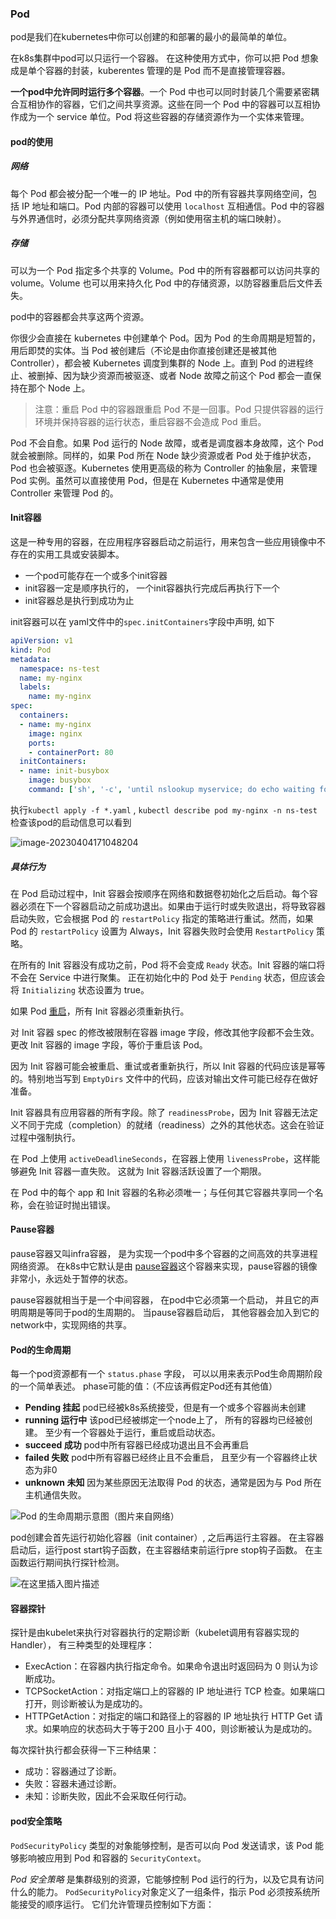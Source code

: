 ### Pod

pod是我们在kubernetes中你可以创建的和部署的最小的最简单的单位。

在k8s集群中pod可以只运行一个容器。 在这种使用方式中，你可以把 Pod 想象成是单个容器的封装，kuberentes 管理的是 Pod 而不是直接管理容器。

**一个pod中允许同时运行多个容器**。一个 Pod 中也可以同时封装几个需要紧密耦合互相协作的容器，它们之间共享资源。这些在同一个 Pod 中的容器可以互相协作成为一个 service 单位。Pod 将这些容器的存储资源作为一个实体来管理。

#### pod的使用

##### 网络

每个 Pod 都会被分配一个唯一的 IP 地址。Pod 中的所有容器共享网络空间，包括 IP 地址和端口。Pod 内部的容器可以使用 `localhost` 互相通信。Pod 中的容器与外界通信时，必须分配共享网络资源（例如使用宿主机的端口映射）。

##### 存储

可以为一个 Pod 指定多个共享的 Volume。Pod 中的所有容器都可以访问共享的 volume。Volume 也可以用来持久化 Pod 中的存储资源，以防容器重启后文件丢失。

pod中的容器都会共享这两个资源。

你很少会直接在 kubernetes 中创建单个 Pod。因为 Pod 的生命周期是短暂的，用后即焚的实体。当 Pod 被创建后（不论是由你直接创建还是被其他 Controller），都会被 Kubernetes 调度到集群的 Node 上。直到 Pod 的进程终止、被删掉、因为缺少资源而被驱逐、或者 Node 故障之前这个 Pod 都会一直保持在那个 Node 上。

> 注意：重启 Pod 中的容器跟重启 Pod 不是一回事。Pod 只提供容器的运行环境并保持容器的运行状态，重启容器不会造成 Pod 重启。

Pod 不会自愈。如果 Pod 运行的 Node 故障，或者是调度器本身故障，这个 Pod 就会被删除。同样的，如果 Pod 所在 Node 缺少资源或者 Pod 处于维护状态，Pod 也会被驱逐。Kubernetes 使用更高级的称为 Controller 的抽象层，来管理 Pod 实例。虽然可以直接使用 Pod，但是在 Kubernetes 中通常是使用 Controller 来管理 Pod 的。

#### Init容器

这是一种专用的容器，在应用程序容器启动之前运行，用来包含一些应用镜像中不存在的实用工具或安装脚本。

- 一个pod可能存在一个或多个init容器
- init容器一定是顺序执行的， 一个init容器执行完成后再执行下一个
- init容器总是执行到成功为止

init容器可以在 yaml文件中的`spec.initContainers`字段中声明, 如下

```yaml
apiVersion: v1
kind: Pod
metadata:
  namespace: ns-test
  name: my-nginx
  labels:
    name: my-nginx
spec:
  containers:
  - name: my-nginx
    image: nginx
    ports:
    - containerPort: 80
  initContainers:
  - name: init-busybox
    image: busybox
    command: ['sh', '-c', 'until nslookup myservice; do echo waiting for myservice; sleep 2; done;']
```

执行`kubectl apply -f *.yaml`   ,    `kubectl describe pod my-nginx -n ns-test`检查该pod的启动信息可以看到

![image-20230404171048204](Pod.assets/image-20230404171048204.png) 



##### 具体行为

在 Pod 启动过程中，Init 容器会按顺序在网络和数据卷初始化之后启动。每个容器必须在下一个容器启动之前成功退出。如果由于运行时或失败退出，将导致容器启动失败，它会根据 Pod 的 `restartPolicy` 指定的策略进行重试。然而，如果 Pod 的 `restartPolicy` 设置为 Always，Init 容器失败时会使用 `RestartPolicy` 策略。

在所有的 Init 容器没有成功之前，Pod 将不会变成 `Ready` 状态。Init 容器的端口将不会在 Service 中进行聚集。 正在初始化中的 Pod 处于 `Pending` 状态，但应该会将 `Initializing` 状态设置为 true。

如果 Pod [重启](https://kubernetes.io/docs/concepts/workloads/pods/init-containers/#pod-restart-reasons)，所有 Init 容器必须重新执行。

对 Init 容器 spec 的修改被限制在容器 image 字段，修改其他字段都不会生效。更改 Init 容器的 image 字段，等价于重启该 Pod。

因为 Init 容器可能会被重启、重试或者重新执行，所以 Init 容器的代码应该是幂等的。特别地当写到 `EmptyDirs` 文件中的代码，应该对输出文件可能已经存在做好准备。

Init 容器具有应用容器的所有字段。除了 `readinessProbe`，因为 Init 容器无法定义不同于完成（completion）的就绪（readiness）之外的其他状态。这会在验证过程中强制执行。

在 Pod 上使用 `activeDeadlineSeconds`，在容器上使用 `livenessProbe`，这样能够避免 Init 容器一直失败。 这就为 Init 容器活跃设置了一个期限。

在 Pod 中的每个 app 和 Init 容器的名称必须唯一；与任何其它容器共享同一个名称，会在验证时抛出错误。



#### Pause容器

pause容器又叫infra容器， 是为实现一个pod中多个容器的之间高效的共享进程网络资源。 在k8s中它默认是由 [pause容器](https://github.com/kubernetes/kubernetes/tree/master/build/pause)这个容器来实现，pause容器的镜像非常小，永远处于暂停的状态。

pause容器就相当于是一个中间容器， 在pod中它必须第一个启动， 并且它的声明周期是等同于pod的生周期的。 当pause容器启动后， 其他容器会加入到它的network中，实现网络的共享。



#### Pod的生命周期

每一个pod资源都有一个 `status.phase` 字段， 可以以用来表示Pod生命周期阶段的一个简单表述。 phase可能的值：（不应该再假定Pod还有其他值）

- **Pending 挂起**     pod已经被k8s系统接受，但是有一个或多个容器尚未创建
- **running 运行中** 该pod已经被绑定一个node上了， 所有的容器均已经被创建。 至少有一个容器处于运行，重启或启动状态。
- **succeed 成功**     pod中所有容器已经成功退出且不会再重启
- **failed 失败**          pod中所有容器已经终止且不会重启， 且至少有一个容器终止状态为非0
- **unknown 未知**   因为某些原因无法取得 Pod 的状态，通常是因为与 Pod 所在主机通信失败。

![Pod 的生命周期示意图（图片来自网络）](Pod.assets/kubernetes-pod-life-cycle.jpg)

pod创建会首先运行初始化容器（init container）, 之后再运行主容器。 在主容器启动后，运行post start钩子函数，在主容器结束前运行pre stop钩子函数。 在主函数运行期间执行探针检测。





![在这里插入图片描述](Pod.assets/watermark,type_ZmFuZ3poZW5naGVpdGk,shadow_10,text_aHR0cHM6Ly9ibG9nLmNzZG4ubmV0L20wXzQ1NDA2MDky,size_16,color_FFFFFF,t_70.png)

#### 容器探针

探针是由kubelet来执行对容器执行的定期诊断（kubelet调用有容器实现的Handler）， 有三种类型的处理程序：

- ExecAction：在容器内执行指定命令。如果命令退出时返回码为 0 则认为诊断成功。
- TCPSocketAction：对指定端口上的容器的 IP 地址进行 TCP 检查。如果端口打开，则诊断被认为是成功的。
- HTTPGetAction：对指定的端口和路径上的容器的 IP 地址执行 HTTP Get 请求。如果响应的状态码大于等于200 且小于 400，则诊断被认为是成功的。

每次探针执行都会获得一下三种结果：

- 成功：容器通过了诊断。
- 失败：容器未通过诊断。
- 未知：诊断失败，因此不会采取任何行动。

   







#### pod安全策略

`PodSecurityPolicy` 类型的对象能够控制，是否可以向 Pod 发送请求，该 Pod 能够影响被应用到 Pod 和容器的 `SecurityContext`。

*Pod 安全策略* 是集群级别的资源，它能够控制 Pod 运行的行为，以及它具有访问什么的能力。 `PodSecurityPolicy`对象定义了一组条件，指示 Pod 必须按系统所能接受的顺序运行。 它们允许管理员控制如下方面：

